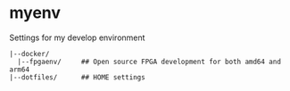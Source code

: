 # myenv

Settings for my develop environment
```
|--docker/
  |--fpgaenv/     ## Open source FPGA development for both amd64 and arm64
|--dotfiles/      ## HOME settings
```
